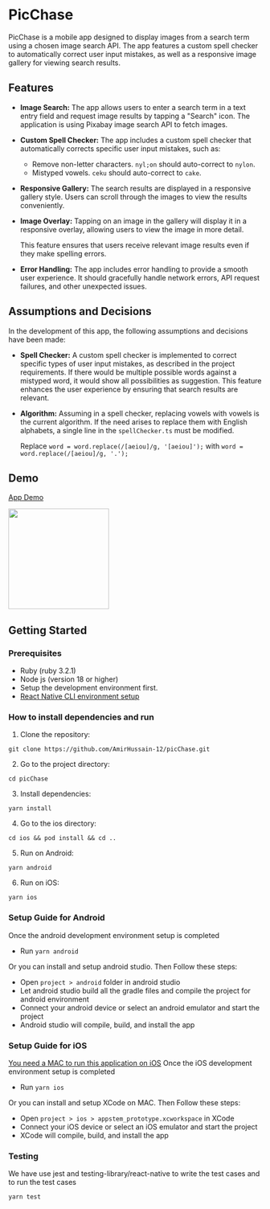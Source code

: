 # PicChase

PicChase is a mobile app designed to display images from a search term using a chosen image search API. The app features a custom spell checker to automatically correct user input mistakes, as well as a responsive image gallery for viewing search results.

## Features

- **Image Search:** The app allows users to enter a search term in a text entry field and request image results by tapping a "Search" icon. The application is using Pixabay image search API to fetch images.

- **Custom Spell Checker:** The app includes a custom spell checker that automatically corrects specific user input mistakes, such as:
  - Remove non-letter characters. `nyl;on` should auto-correct to `nylon`.
  - Mistyped vowels. `ceku` should auto-correct to `cake`.

- **Responsive Gallery:** The search results are displayed in a responsive gallery style. Users can scroll through the images to view the results conveniently.

- **Image Overlay:** Tapping on an image in the gallery will display it in a responsive overlay, allowing users to view the image in more detail.

  This feature ensures that users receive relevant image results even if they make spelling errors.

- **Error Handling:** The app includes error handling to provide a smooth user experience. It should gracefully handle network errors, API request failures, and other unexpected issues.

## Assumptions and Decisions

In the development of this app, the following assumptions and decisions have been made:

- **Spell Checker:** A custom spell checker is implemented to correct specific types of user input mistakes, as described in the project requirements. If there would be multiple possible words against a mistyped word, it would show all possibilities as suggestion. This feature enhances the user experience by ensuring that search results are relevant.

- **Algorithm:** Assuming in a spell checker, replacing vowels with vowels is the current algorithm. If the need arises to replace them with English alphabets, a single line in the `spellChecker.ts` must be modified.

   Replace `word = word.replace(/[aeiou]/g, '[aeiou]');` with `word = word.replace(/[aeiou]/g, '.');`

## Demo

[App Demo](https://s6.gifyu.com/images/S66me.gif)

<img src="./app/assets/demo.gif?raw=true" width="200px">

## Getting Started

### Prerequisites

- Ruby (ruby 3.2.1)
- Node js (version 18 or higher)
- Setup the development environment first.
- [React Native CLI environment setup](https://reactnative.dev/docs/environment-setup)

### How to install dependencies and run

1. Clone the repository:
 ```
 git clone https://github.com/AmirHussain-12/picChase.git
 ```

2. Go to the project directory:
 ```
 cd picChase
 ```

3. Install dependencies:
 ```
 yarn install
 ```

4. Go to the ios directory:
 ```
 cd ios && pod install && cd ..
 ```

5. Run on Android:
 ```
 yarn android
 ```

6. Run on iOS:
 ```
 yarn ios
 ```

### Setup Guide for Android

Once the android development environment setup is completed

- Run `yarn android`

Or you can install and setup android studio.
Then Follow these steps:

- Open `project > android` folder in android studio
- Let android studio build all the gradle files and compile the project for android environment
- Connect your android device or select an android emulator and start the project
- Android studio will compile, build, and install the app

### Setup Guide for iOS

[You need a MAC to run this application on iOS](ttps://reactnative.dev/docs/environment-setup)
Once the iOS development environment setup is completed

- Run `yarn ios`

Or you can install and setup XCode on MAC.
Then Follow these steps:

- Open `project > ios > appstem_prototype.xcworkspace` in XCode
- Connect your iOS device or select an iOS emulator and start the project
- XCode will compile, build, and install the app

### Testing

We have use jest and testing-library/react-native to write the test cases and to run the test cases

```
yarn test
```
